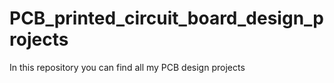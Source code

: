 # PCB_printed_circuit_board_design_projects
 In this repository you can find all my PCB design projects
